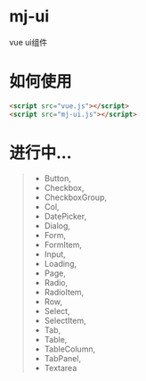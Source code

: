 ﻿# mj-ui
vue ui组件
# 如何使用
```html
<script src="vue.js"></script>
<script src="mj-ui.js"></script>
```
# 进行中...
> * Button,
> * Checkbox,
> * CheckboxGroup,
> * Col,
> * DatePicker,
> * Dialog,
> * Form,
> * FormItem,
> * Input,
> * Loading,
> * Page,
> * Radio,
> * RadioItem,
> * Row,
> * Select,
> * SelectItem,
> * Tab,
> * Table,
> * TableColumn,
> * TabPanel,
> * Textarea
